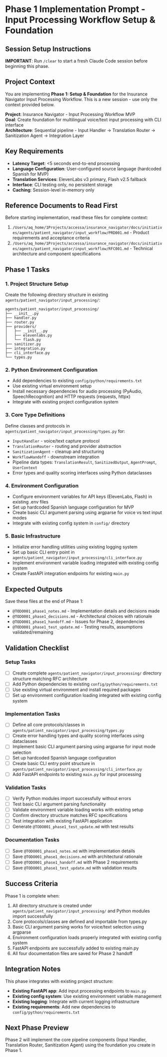# Phase 1 Implementation Prompt - Input Processing Workflow Setup & Foundation

## Session Setup Instructions
**IMPORTANT**: Run `/clear` to start a fresh Claude Code session before beginning this phase.

## Project Context

You are implementing **Phase 1: Setup & Foundation** for the Insurance Navigator Input Processing Workflow. This is a new session - use only the context provided below.

**Project**: Insurance Navigator - Input Processing Workflow MVP  
**Goal**: Create foundation for multilingual voice/text input processing with CLI interface  
**Architecture**: Sequential pipeline - Input Handler → Translation Router → Sanitization Agent → Integration Layer

## Key Requirements
- **Latency Target**: <5 seconds end-to-end processing
- **Language Configuration**: User-configured source language (hardcoded Spanish for MVP)
- **Translation Services**: ElevenLabs v3 primary, Flash v2.5 fallback
- **Interface**: CLI testing only, no persistent storage
- **Caching**: Session-level in-memory only

## Reference Documents to Read First

Before starting implementation, read these files for complete context:

1. `/Users/aq_home/1Projects/accessa/insurance_navigator/docs/initiatives/agents/patient_navigator/input_workflow/PRD001.md` - Product requirements and acceptance criteria
2. `/Users/aq_home/1Projects/accessa/insurance_navigator/docs/initiatives/agents/patient_navigator/input_workflow/RFC001.md` - Technical architecture and component specifications

## Phase 1 Tasks

### 1. Project Structure Setup

Create the following directory structure in existing `agents/patient_navigator/input_processing/`:
```
agents/patient_navigator/input_processing/
├── __init__.py
├── handler.py
├── router.py
├── providers/
│   ├── __init__.py
│   ├── elevenlabs.py
│   └── flash.py
├── sanitizer.py
├── integration.py
├── cli_interface.py
└── types.py
```

### 2. Python Environment Configuration
- Add dependencies to existing `config/python/requirements.txt` 
- Use existing virtual environment setup
- Install necessary dependencies for audio processing (PyAudio, SpeechRecognition) and HTTP requests (requests, httpx)
- Integrate with existing project configuration system

### 3. Core Type Definitions
Define classes and protocols in `agents/patient_navigator/input_processing/types.py` for:
- `InputHandler` - voice/text capture protocol
- `TranslationRouter` - routing and provider abstraction
- `SanitizationAgent` - cleanup and structuring
- `WorkflowHandoff` - downstream integration
- Pipeline data types: `TranslationResult`, `SanitizedOutput`, `AgentPrompt`, `UserContext`
- Error types and quality scoring interfaces using Python dataclasses

### 4. Environment Configuration
- Configure environment variables for API keys (ElevenLabs, Flash) in existing .env files
- Set up hardcoded Spanish language configuration for MVP
- Create basic CLI argument parsing using argparse for voice vs text input modes
- Integrate with existing config system in `config/` directory

### 5. Basic Infrastructure
- Initialize error handling utilities using existing logging system
- Set up basic CLI entry point in `agents/patient_navigator/input_processing/cli_interface.py`
- Implement environment variable loading integrated with existing config system
- Create FastAPI integration endpoints for existing `main.py`

## Expected Outputs

Save these files at the end of Phase 1:
- `@TODO001_phase1_notes.md` - Implementation details and decisions made
- `@TODO001_phase1_decisions.md` - Architectural choices with rationale
- `@TODO001_phase1_handoff.md` - Issues for Phase 2, dependencies
- `@TODO001_phase1_test_update.md` - Testing results, assumptions validated/remaining

## Validation Checklist

### Setup Tasks
- [ ] Create complete `agents/patient_navigator/input_processing/` directory structure matching RFC architecture
- [ ] Add Python dependencies to existing `config/python/requirements.txt`
- [ ] Use existing virtual environment and install required packages
- [ ] Set up environment configuration loading integrated with existing config system

### Implementation Tasks  
- [ ] Define all core protocols/classes in `agents/patient_navigator/input_processing/types.py`
- [ ] Create error handling types and quality scoring interfaces using dataclasses
- [ ] Implement basic CLI argument parsing using argparse for input mode selection
- [ ] Set up hardcoded Spanish language configuration
- [ ] Create basic CLI entry point structure in `agents/patient_navigator/input_processing/cli_interface.py`
- [ ] Add FastAPI endpoints to existing `main.py` for input processing

### Validation Tasks
- [ ] Verify Python modules import successfully without errors
- [ ] Test basic CLI argument parsing functionality
- [ ] Validate environment variable loading works with existing setup
- [ ] Confirm directory structure matches RFC specifications
- [ ] Test integration with existing FastAPI application
- [ ] Generate `@TODO001_phase1_test_update.md` with test results

### Documentation Tasks
- [ ] Save `@TODO001_phase1_notes.md` with implementation details
- [ ] Save `@TODO001_phase1_decisions.md` with architectural rationale
- [ ] Save `@TODO001_phase1_handoff.md` with Phase 2 requirements
- [ ] Save `@TODO001_phase1_test_update.md` with validation results

## Success Criteria

Phase 1 is complete when:
1. All directory structure is created under `agents/patient_navigator/input_processing/` and Python modules import successfully
2. Core protocols/classes are defined and importable from types.py
3. Basic CLI argument parsing works for voice/text selection using argparse
4. Environment configuration loads properly integrated with existing config system
5. FastAPI endpoints are successfully added to existing main.py
6. All four documentation files are saved for Phase 2 handoff

## Integration Notes

This phase integrates with existing project structure:
- **Existing FastAPI app**: Add input processing endpoints to `main.py`
- **Existing config system**: Use existing environment variable management
- **Existing logging**: Integrate with current logging infrastructure
- **Existing requirements**: Add new dependencies to `config/python/requirements.txt`

## Next Phase Preview

Phase 2 will implement the core pipeline components (Input Handler, Translation Router, Sanitization Agent) using the foundation you create in Phase 1.